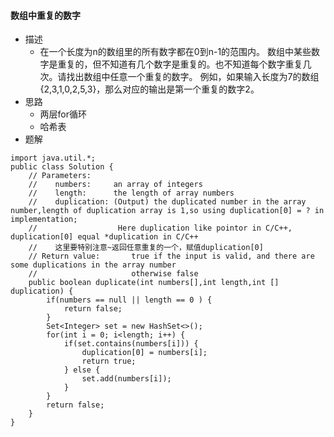 #### 数组中重复的数字
+ 描述
    + 在一个长度为n的数组里的所有数字都在0到n-1的范围内。 数组中某些数字是重复的，但不知道有几个数字是重复的。也不知道每个数字重复几次。请找出数组中任意一个重复的数字。 例如，如果输入长度为7的数组{2,3,1,0,2,5,3}，那么对应的输出是第一个重复的数字2。
+ 思路
    + 两层for循环
    + 哈希表
+ 题解
```
import java.util.*;
public class Solution {
    // Parameters:
    //    numbers:     an array of integers
    //    length:      the length of array numbers
    //    duplication: (Output) the duplicated number in the array number,length of duplication array is 1,so using duplication[0] = ? in implementation;
    //                  Here duplication like pointor in C/C++, duplication[0] equal *duplication in C/C++
    //    这里要特别注意~返回任意重复的一个，赋值duplication[0]
    // Return value:       true if the input is valid, and there are some duplications in the array number
    //                     otherwise false
    public boolean duplicate(int numbers[],int length,int [] duplication) {
        if(numbers == null || length == 0 ) {
            return false;
        }
        Set<Integer> set = new HashSet<>();
        for(int i = 0; i<length; i++) {
            if(set.contains(numbers[i])) {
                duplication[0] = numbers[i];
                return true;
            } else {
                set.add(numbers[i]);
            }
        }
        return false;
    }
}
```